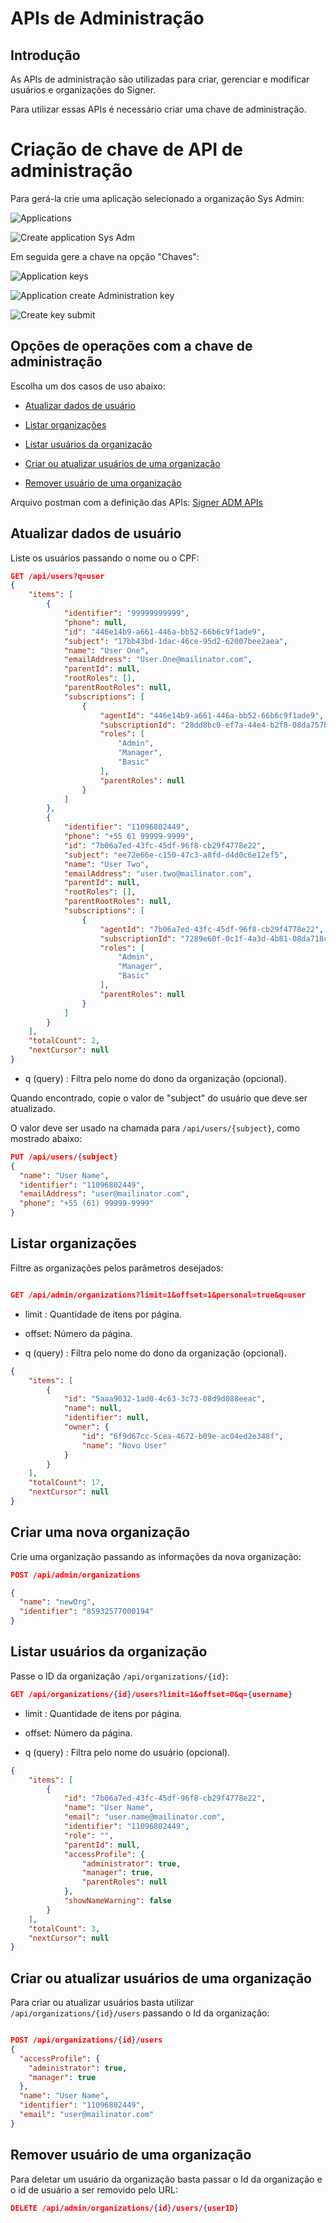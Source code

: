 # APIs de Administração

## Introdução
As APIs de administração são utilizadas para criar, gerenciar e modificar usuários e organizações do Signer.

Para utilizar essas APIs é necessário criar uma chave de administração.

# Criação de chave de API de administração


Para gerá-la crie uma aplicação selecionado a organização Sys Admin:

![Applications](../images/applications.png)

![Create application Sys Adm](../images/create-application-adm.png)

Em seguida gere a chave na opção "Chaves":

![Application keys](../images/application-keys.png)

![Application create Administration key](../images/application-keys-add.png)

![Create key submit](../images/create-key.png)


## Opções de operações com a chave de administração

Escolha um dos casos de uso abaixo:

* [Atualizar dados de usuário](#atualizar-dados-de-usuário)

*  [Listar organizações](#listar-organizações)

* [Listar usuários da organização](#listar-usuários-da-organização)

* [Criar ou atualizar usuários de uma organização](#criar-ou-atualizar-usuários-de-uma-organização)

* [Remover usuário de uma organização](#remover-usuário-de-uma-organização)

Arquivo postman com a definição das APIs: [Signer ADM APIs](../files/Signer_ADM-3.postman_collection.json)
## Atualizar dados de usuário

Liste os usuários passando o nome ou o CPF:
```json
GET /api/users?q=user
{
    "items": [
        {
            "identifier": "99999999999",
            "phone": null,
            "id": "446e14b9-a661-446a-bb52-66b6c9f1ade9",
            "subject": "17bb43bd-1dac-46ce-95d2-62007bee2aea",
            "name": "User One",
            "emailAddress": "User.One@mailinator.com",
            "parentId": null,
            "rootRoles": [],
            "parentRootRoles": null,
            "subscriptions": [
                {
                    "agentId": "446e14b9-a661-446a-bb52-66b6c9f1ade9",
                    "subscriptionId": "28dd8bc0-ef7a-44e4-b2f8-08da757b7cf1",
                    "roles": [
                        "Admin",
                        "Manager",
                        "Basic"
                    ],
                    "parentRoles": null
                }
            ]
        },
        {
            "identifier": "11096802449",
            "phone": "+55 61 99999-9999",
            "id": "7b06a7ed-43fc-45df-96f8-cb29f4778e22",
            "subject": "ee72e66e-c150-47c3-a8fd-d4d0c6e12ef5",
            "name": "User Two",
            "emailAddress": "user.two@mailinator.com",
            "parentId": null,
            "rootRoles": [],
            "parentRootRoles": null,
            "subscriptions": [
                {
                    "agentId": "7b06a7ed-43fc-45df-96f8-cb29f4778e22",
                    "subscriptionId": "7289e60f-0c1f-4a3d-4b81-08da718c9ef3",
                    "roles": [
                        "Admin",
                        "Manager",
                        "Basic"
                    ],
                    "parentRoles": null
                }
            ]
        }
    ],
    "totalCount": 2,
    "nextCursor": null
}

```
* q (query) : Filtra pelo nome do dono da organização (opcional).

Quando encontrado, copie o valor de "subject" do usuário que deve ser atualizado.


O valor deve ser usado na chamada para `/api/users/{subject}`, como mostrado abaixo:

```json
PUT /api/users/{subject}
{
  "name": "User Name",
  "identifier": "11096802449",
  "emailAddress": "user@mailinator.com",
  "phone": "+55 (61) 99999-9999"
}

```

## Listar organizações

Filtre as organizações pelos parâmetros desejados:

```json

GET /api/admin/organizations?limit=1&offset=1&personal=true&q=user

```
* limit : Quantidade de itens por página.

* offset: Número da página.

* q (query) : Filtra pelo nome do dono da organização (opcional).

```json
{
    "items": [
        {
            "id": "5aaa9032-1ad0-4c63-3c73-08d9d088eeac",
            "name": null,
            "identifier": null,
            "owner": {
                "id": "6f9d67cc-5cea-4672-b09e-ac04ed2e348f",
                "name": "Novo User"
            }
        }
    ],
    "totalCount": 17,
    "nextCursor": null
}
```

## Criar uma nova organização
Crie uma organização passando as informações da nova organização:
```json
POST /api/admin/organizations

{
  "name": "newOrg",
  "identifier": "85932577000194"
}
```

## Listar usuários da organização

 Passe o ID da organização `/api/organizations/{id}`:


```json
GET /api/organizations/{id}/users?limit=1&offset=0&q={username}
```
* limit : Quantidade de itens por página.

* offset: Número da página.

* q (query) : Filtra pelo nome do usuário (opcional).

```json
{
    "items": [
        {
            "id": "7b06a7ed-43fc-45df-96f8-cb29f4778e22",
            "name": "User Name",
            "email": "user.name@mailinator.com",
            "identifier": "11096802449",
            "role": "",
            "parentId": null,
            "accessProfile": {
                "administrator": true,
                "manager": true,
                "parentRoles": null
            },
            "showNameWarning": false
        }
    ],
    "totalCount": 3,
    "nextCursor": null
}
```

## Criar ou atualizar usuários de uma organização

Para criar ou atualizar usuários basta utilizar `/api/organizations/{id}/users` passando o Id da organização:

```json

POST /api/organizations/{id}/users
{
  "accessProfile": {
    "administrator": true,
    "manager": true
  },
  "name": "User Name",
  "identifier": "11096802449",
  "email": "user@mailinator.com"
}
```

## Remover usuário de uma organização

Para deletar um usuário da organização basta passar o Id da organização e o id de usuário a ser removido pelo URL:
```json
DELETE /api/admin/organizations/{id}/users/{userID}
```

